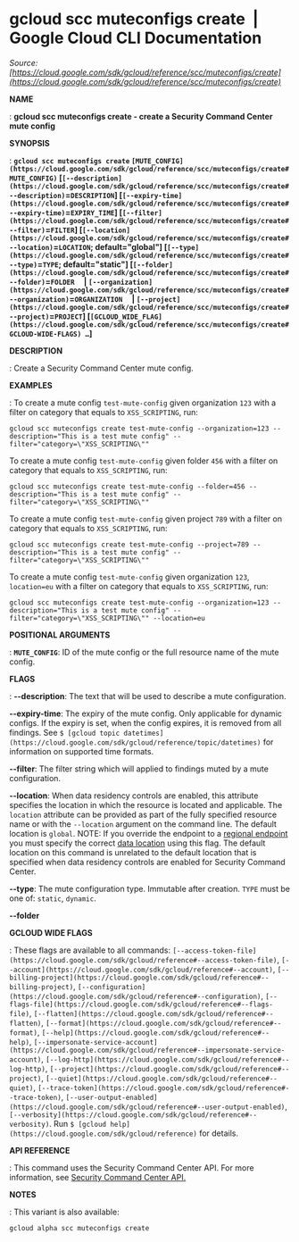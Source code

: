 # gcloud scc muteconfigs create  |  Google Cloud CLI Documentation

*Source: [https://cloud.google.com/sdk/gcloud/reference/scc/muteconfigs/create](https://cloud.google.com/sdk/gcloud/reference/scc/muteconfigs/create)*

**NAME**

: **gcloud scc muteconfigs create - create a Security Command Center mute config**

**SYNOPSIS**

: **`gcloud scc muteconfigs create` `[MUTE_CONFIG](https://cloud.google.com/sdk/gcloud/reference/scc/muteconfigs/create#MUTE_CONFIG)` [`[--description](https://cloud.google.com/sdk/gcloud/reference/scc/muteconfigs/create#--description)`=`DESCRIPTION`] [`[--expiry-time](https://cloud.google.com/sdk/gcloud/reference/scc/muteconfigs/create#--expiry-time)`=`EXPIRY_TIME`] [`[--filter](https://cloud.google.com/sdk/gcloud/reference/scc/muteconfigs/create#--filter)`=`FILTER`] [`[--location](https://cloud.google.com/sdk/gcloud/reference/scc/muteconfigs/create#--location)`=`LOCATION`; default="global"] [`[--type](https://cloud.google.com/sdk/gcloud/reference/scc/muteconfigs/create#--type)`=`TYPE`; default="static"] [`[--folder](https://cloud.google.com/sdk/gcloud/reference/scc/muteconfigs/create#--folder)`=`FOLDER`     | `[--organization](https://cloud.google.com/sdk/gcloud/reference/scc/muteconfigs/create#--organization)`=`ORGANIZATION`     | `[--project](https://cloud.google.com/sdk/gcloud/reference/scc/muteconfigs/create#--project)`=`PROJECT`] [`[GCLOUD_WIDE_FLAG](https://cloud.google.com/sdk/gcloud/reference/scc/muteconfigs/create#GCLOUD-WIDE-FLAGS) …`]**

**DESCRIPTION**

: Create a Security Command Center mute config.

**EXAMPLES**

: To create a mute config ``test-mute-config``
given organization ``123`` with a filter on
category that equals to ``XSS_SCRIPTING``, run:

```
gcloud scc muteconfigs create test-mute-config --organization=123 --description="This is a test mute config" --filter="category=\"XSS_SCRIPTING\""
```

To create a mute config ``test-mute-config``
given folder ``456`` with a filter on category
that equals to ``XSS_SCRIPTING``, run:

```
gcloud scc muteconfigs create test-mute-config --folder=456 --description="This is a test mute config" --filter="category=\"XSS_SCRIPTING\""
```

To create a mute config ``test-mute-config``
given project ``789`` with a filter on category
that equals to ``XSS_SCRIPTING``, run:

```
gcloud scc muteconfigs create test-mute-config --project=789 --description="This is a test mute config" --filter="category=\"XSS_SCRIPTING\""
```

To create a mute config ``test-mute-config``
given organization ``123``,
`location=eu` with a filter on category that equals to
``XSS_SCRIPTING``, run:

```
gcloud scc muteconfigs create test-mute-config --organization=123 --description="This is a test mute config" --filter="category=\"XSS_SCRIPTING\"" --location=eu
```

**POSITIONAL ARGUMENTS**

: **`MUTE_CONFIG`**:
ID of the mute config or the full resource name of the mute config.

**FLAGS**

: **--description**:
The text that will be used to describe a mute configuration.

**--expiry-time**:
The expiry of the mute config. Only applicable for dynamic configs. If the
expiry is set, when the config expires, it is removed from all findings. See
`$ [gcloud topic
datetimes](https://cloud.google.com/sdk/gcloud/reference/topic/datetimes)` for information on supported time formats.

**--filter**:
The filter string which will applied to findings muted by a mute configuration.

**--location**:
When data residency controls are enabled, this attribute specifies the location
in which the resource is located and applicable. The `location`
attribute can be provided as part of the fully specified resource name or with
the `--location` argument on the command line. The default location
is `global`. NOTE: If you override the endpoint to a [regional
endpoint](https://cloud.google.com/security-command-center/docs/reference/rest/index.html?rep_location=global#regional-service-endpoint) you must specify the correct [data
location](https://cloud.google.com/security-command-center/docs/data-residency-support#locations) using this flag. The default location on this command is unrelated
to the default location that is specified when data residency controls are
enabled for Security Command Center.

**--type**:
The mute configuration type. Immutable after creation.
`TYPE` must be one of: `static`,
`dynamic`.

**--folder**

**GCLOUD WIDE FLAGS**

: These flags are available to all commands: `[--access-token-file](https://cloud.google.com/sdk/gcloud/reference#--access-token-file)`,
`[--account](https://cloud.google.com/sdk/gcloud/reference#--account)`, `[--billing-project](https://cloud.google.com/sdk/gcloud/reference#--billing-project)`,
`[--configuration](https://cloud.google.com/sdk/gcloud/reference#--configuration)`,
`[--flags-file](https://cloud.google.com/sdk/gcloud/reference#--flags-file)`,
`[--flatten](https://cloud.google.com/sdk/gcloud/reference#--flatten)`, `[--format](https://cloud.google.com/sdk/gcloud/reference#--format)`, `[--help](https://cloud.google.com/sdk/gcloud/reference#--help)`, `[--impersonate-service-account](https://cloud.google.com/sdk/gcloud/reference#--impersonate-service-account)`,
`[--log-http](https://cloud.google.com/sdk/gcloud/reference#--log-http)`,
`[--project](https://cloud.google.com/sdk/gcloud/reference#--project)`, `[--quiet](https://cloud.google.com/sdk/gcloud/reference#--quiet)`, `[--trace-token](https://cloud.google.com/sdk/gcloud/reference#--trace-token)`, `[--user-output-enabled](https://cloud.google.com/sdk/gcloud/reference#--user-output-enabled)`,
`[--verbosity](https://cloud.google.com/sdk/gcloud/reference#--verbosity)`.
Run `$ [gcloud help](https://cloud.google.com/sdk/gcloud/reference)` for details.

**API REFERENCE**

: This command uses the Security Command Center API. For more information, see [Security
Command Center API.](https://cloud.google.com/security-command-center/docs/reference/rest)

**NOTES**

: This variant is also available:

```
gcloud alpha scc muteconfigs create
```